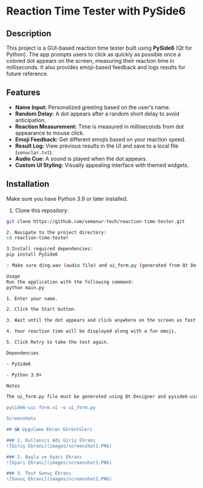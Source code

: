 # Reaction Time Tester with PySide6

## Description  
This project is a GUI-based reaction time tester built using **PySide6** (Qt for Python). The app prompts users to click as quickly as possible once a colored dot appears on the screen, measuring their reaction time in milliseconds. It also provides emoji-based feedback and logs results for future reference.

## Features

- **Name Input:** Personalized greeting based on the user's name.
- **Random Delay:** A dot appears after a random short delay to avoid anticipation.
- **Reaction Measurement:** Time is measured in milliseconds from dot appearance to mouse click.
- **Emoji Feedback:** Get different emojis based on your reaction speed.
- **Result Log:** View previous results in the UI and save to a local file (`sonuclar.txt`).
- **Audio Cue:** A sound is played when the dot appears.
- **Custom UI Styling:** Visually appealing interface with themed widgets.

## Installation

Make sure you have Python 3.9 or later installed.

1. Clone this repository:
```bash
git clone https://github.com/semanur-tech/reaction-time-tester.git

2. Navigate to the project directory:
cd reaction-time-tester

3.Install required dependencies:
pip install PySide6

💡 Make sure ding.wav (audio file) and ui_form.py (generated from Qt Designer .ui file) are present in the project directory.

Usage
Run the application with the following command:
python main.py

1. Enter your name.

2. Click the Start button.

3. Wait until the dot appears and click anywhere on the screen as fast as possible.

4. Your reaction time will be displayed along with a fun emoji.

5. Click Retry to take the test again.

Dependencies

- PySide6

- Python 3.9+

Notes

The ui_form.py file must be generated using Qt Designer and pyside6-uic if it's not included:

pyside6-uic form.ui -o ui_form.py

Screenshots

## 🖼️ Uygulama Ekran Görüntüleri

### 1. Kullanıcı Adı Giriş Ekranı
![Giriş Ekranı](images/screenshot1.PNG)

### 2. Başla ve Uyarı Ekranı
![Uyarı Ekranı](images/screenshot3.PNG)

### 3. Test Sonuç Ekranı
![Sonuç Ekranı](images/screenshot2.PNG)




